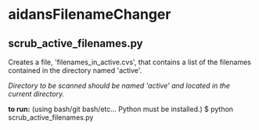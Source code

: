 # aidansFilenameChanger

## scrub_active_filenames.py
Creates a file, 'filenames_in_active.cvs', that contains a list of the filenames contained in the directory named 'active'.

*Directory to be scanned should be named 'active' and located in the current directory.*

**to run:**                       (using bash/git bash/etc... Python must be installed.)
$ python scrub_active_filenames.py


